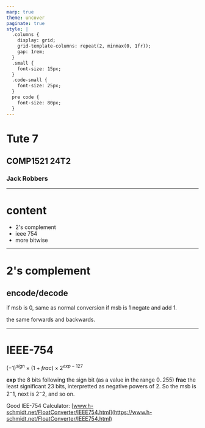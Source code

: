 ```yaml
---
marp: true
theme: uncover
paginate: true
style: |
  .columns {
    display: grid;
    grid-template-columns: repeat(2, minmax(0, 1fr));
    gap: 1rem;
  }
  .small {
    font-size: 15px;
  }
  .code-small {
    font-size: 25px;
  }
  pre code {
    font-size: 80px;
  }
---
```


# Tute 7
## COMP1521 24T2
### Jack Robbers

---

# content

* 2's complement
* ieee 754
* more bitwise

--- 

# 2's complement

## encode/decode
if msb is 0, same as normal conversion
if msb is 1 negate and add 1.

the same forwards and backwards.

---

# IEEE-754

$(-1)^{sign} \times (1+frac) \times 2^{exp−127}$

**exp** the 8 bits following the sign bit (as a value in the range 0..255)
**frac** the least significant 23 bits, interpretted as negative powers of 2. So the msb is $2^-1$, next is $2^-2$, and so on.

Good IEE-754 Calculator: [www.h-schmidt.net/FloatConverter/IEEE754.html](https://www.h-schmidt.net/FloatConverter/IEEE754.html)